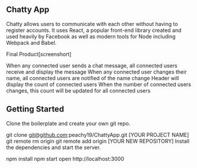 ## Chatty App
Chatty allows users to communicate with each other without having to register accounts. It uses React, a popular front-end library created and used heavily by Facebook as well as modern tools for Node including Webpack and Babel.

Final Product[screenshort]

When any connected user sends a chat message, all connected users receive and display the message
When any connected user changes their name, all connected users are notified of the name change
Header will display the count of connected users
When the number of connected users changes, this count will be updated for all connected users


## Getting Started
Clone the boilerplate and create your own git repo.

git clone git@github.com:peachy19/ChattyApp.git [YOUR PROJECT NAME]
git remote rm origin
git remote add origin [YOUR NEW REPOSITORY]
Install the dependencies and start the server.

npm install
npm start
open http://localhost:3000